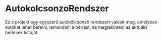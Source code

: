 # AutokolcsonzoRendszer
Ez a projekt egy egyszerű autókölcsönző rendszert valósít meg, amelyben autókat lehet bérelni, lemondani a bérlést, és megtekinteni az aktuális bérlések listáját.
